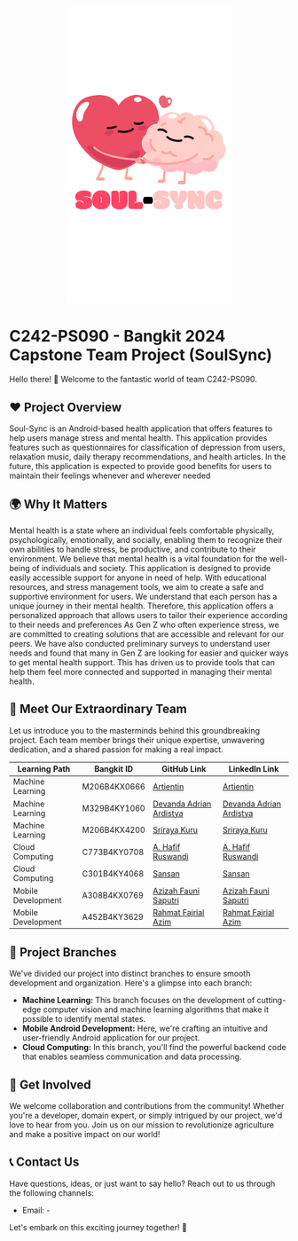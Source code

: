 <div align="center">
  <img src="app_logo.png" alt="Project Logo" width="300">
</div>

# C242-PS090 - Bangkit 2024 Capstone Team Project (SoulSync)

Hello there! 👋 Welcome to the fantastic world of team C242-PS090.

## ❤️ Project Overview

Soul-Sync is an Android-based health application that offers features to help users manage stress and mental health. This application provides features such as questionnaires for classification of depression from users, relaxation music, daily therapy recommendations, and health articles. In the future, this application is expected to provide good benefits for users to maintain their feelings whenever and wherever needed

## 🌍 Why It Matters

Mental health is a state where an individual feels comfortable physically, psychologically, emotionally, and socially, enabling them to recognize their own abilities to handle stress, be productive, and contribute to their environment.
We believe that mental health is a vital foundation for the well-being of individuals and society. This application is designed to provide easily accessible support for anyone in need of help. With educational resources, and stress management tools, we aim to create a safe and supportive environment for users.
We understand that each person has a unique journey in their mental health. Therefore, this application offers a personalized approach that allows users to tailor their experience according to their needs and preferences
As Gen Z who often experience stress, we are committed to creating solutions that are accessible and relevant for our peers. We have also conducted preliminary surveys to understand user needs and found that many in Gen Z are looking for easier and quicker ways to get mental health support. This has driven us to provide tools that can help them feel more connected and supported in managing their mental health.

## 👥 Meet Our Extraordinary Team

Let us introduce you to the masterminds behind this groundbreaking project. Each team member brings their unique expertise, unwavering dedication, and a shared passion for making a real impact.

| Learning Path                         | Bangkit ID    | GitHub Link                | LinkedIn Link                          |
|------------------------------|---------------|-----------------------|-----------------------------------|
| Machine Learning        | M206B4KX0666   | [Artientin](https://github.com/artientin) | [Artientin](https://www.linkedin.com/in/artientin/)      |
| Machine Learning             | M329B4KY1060   | [Devanda Adrian Ardistya](https://github.com/devandaadr0) | [Devanda Adrian Ardistya](https://www.linkedin.com/in/devandaadrian)      |
| Machine Learning      | M206B4KX4200   | [Sriraya Kuru](https://github.com/srirayakuru) | [Sriraya Kuru](https://www.linkedin.com/in/sriraya-kuru-796a11292/)      |
| Cloud Computing | C773B4KY0708   | [A. Hafif Ruswandi](https://github.com/hafifruswandi) | [A. Hafif Ruswandi](https://www.linkedin.com/in/hafifrd/)      |
| Cloud Computing    | C301B4KY4068   | [Sansan](https://github.com/sansan061100) | [Sansan](https://www.linkedin.com/in/san-san-89356a231/)      |
| Mobile Development      | A308B4KX0769   | [Azizah Fauni Saputri](https://github.com/azizahfauni) | [Azizah Fauni Saputri](https://www.linkedin.com/in/azizahfauni/)      |
| Mobile Development      | A452B4KY3629   | [Rahmat Fajrial Azim](https://github.com/rahmatfajrialazim) | [Rahmat Fajrial Azim](https://www.linkedin.com/in/rahmat-fajrial-azim-843a92340/)      |

## 🚀 Project Branches

We've divided our project into distinct branches to ensure smooth development and organization. Here's a glimpse into each branch:

- **Machine Learning:** This branch focuses on the development of cutting-edge computer vision and machine learning algorithms that make it possible to identify mental states.
- **Mobile Android Development:** Here, we're crafting an intuitive and user-friendly Android application for our project.
- **Cloud Computing:** In this branch, you'll find the powerful backend code that enables seamless communication and data processing.

## 🤝 Get Involved

We welcome collaboration and contributions from the community! Whether you're a developer, domain expert, or simply intrigued by our project, we'd love to hear from you. Join us on our mission to revolutionize agriculture and make a positive impact on our world!

## 📞 Contact Us

Have questions, ideas, or just want to say hello? Reach out to us through the following channels:

- Email: -

Let's embark on this exciting journey together! 🚀
